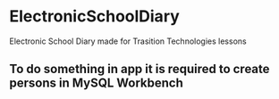 # ElectronicSchoolDiary
Electronic School Diary made for Trasition Technologies lessons
## To do something in app it is required to create persons in MySQL Workbench 